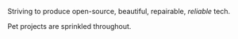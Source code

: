 Striving to produce open-source, beautiful, repairable, *reliable* tech.

Pet projects are sprinkled throughout.
